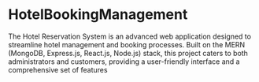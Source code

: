 # HotelBookingManagement
The Hotel Reservation System is an advanced web application designed to streamline hotel management and booking processes. Built on the MERN (MongoDB, Express.js, React.js, Node.js) stack, this project caters to both administrators and customers, providing a user-friendly interface and a comprehensive set of features
